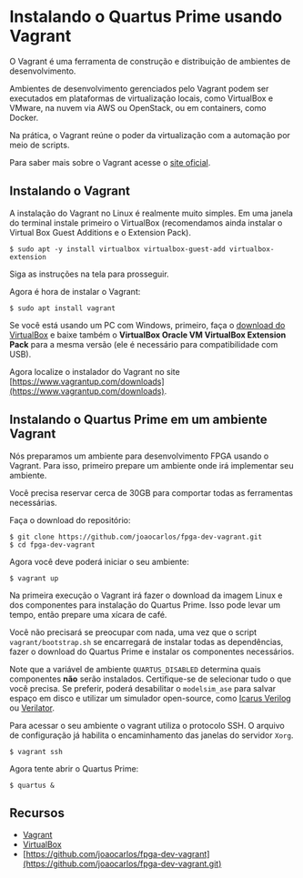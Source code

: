 # Instalando o Quartus Prime usando Vagrant

O Vagrant é uma ferramenta de construção e distribuição de ambientes de desenvolvimento.

Ambientes de desenvolvimento gerenciados pelo Vagrant podem ser executados em plataformas de virtualização locais, como VirtualBox e VMware, na nuvem via AWS ou OpenStack, ou em containers, como Docker.

Na prática, o Vagrant reúne o poder da virtualização com a automação por meio de scripts.

Para saber mais sobre o Vagrant acesse o [site oficial](https://www.vagrantup.com/).

## Instalando o Vagrant

A instalação do Vagrant no Linux é realmente muito simples. Em uma janela do terminal instale primeiro o VirtualBox (recomendamos ainda instalar o Virtual Box Guest Additions e o Extension Pack).

```
$ sudo apt -y install virtualbox virtualbox-guest-add virtualbox-extension
```

Siga as instruções na tela para prosseguir.

Agora é hora de instalar o Vagrant:

```
$ sudo apt install vagrant
```

Se você está usando um PC com Windows, primeiro, faça o [download do VirtualBox](https://www.virtualbox.org/wiki/Downloads) e baixe também o **VirtualBox Oracle VM VirtualBox Extension Pack** para a mesma versão (ele é necessário para compatibilidade com USB).

Agora localize o instalador do Vagrant no site [https://www.vagrantup.com/downloads](https://www.vagrantup.com/downloads).

## Instalando o Quartus Prime em um ambiente Vagrant

Nós preparamos um ambiente para desenvolvimento FPGA usando o Vagrant. Para isso, primeiro prepare um ambiente onde irá implementar seu ambiente.

Você precisa reservar cerca de 30GB para comportar todas as ferramentas necessárias.

Faça o download do repositório:

```
$ git clone https://github.com/joaocarlos/fpga-dev-vagrant.git
$ cd fpga-dev-vagrant
```

Agora você deve poderá iniciar o seu ambiente:

```
$ vagrant up
```

Na primeira execução o Vagrant irá fazer o download da imagem Linux e dos componentes para instalação do Quartus Prime. Isso pode levar um tempo, então prepare uma xícara de café.

Você não precisará se preocupar com nada, uma vez que o script `vagrant/bootstrap.sh` se encarregará de instalar todas as dependências, fazer o download do Quartus Prime e instalar os componentes necessários.

Note que a variável de ambiente `QUARTUS_DISABLED` determina quais componentes **não** serão instalados. Certifique-se de selecionar tudo o que você precisa. Se preferir, poderá desabilitar o `modelsim_ase` para salvar espaço em disco e utilizar um simulador open-source, como [Icarus Verilog](http://iverilog.icarus.com) ou [Verilator](https://www.veripool.org/wiki/verilator).

Para acessar o seu ambiente o vagrant utiliza o protocolo SSH. O arquivo de configuração já habilita o encaminhamento das janelas do servidor `Xorg`.

```
$ vagrant ssh
```

Agora tente abrir o Quartus Prime:

```
$ quartus &
```

## Recursos

- [Vagrant](https://www.vagrantup.com)
- [VirtualBox](https://www.virtualbox.org/)
- [https://github.com/joaocarlos/fpga-dev-vagrant](https://github.com/joaocarlos/fpga-dev-vagrant.git)
